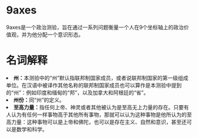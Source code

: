 # 9axes
9axes是一个政治测验，旨在通过一系列问题衡量一个人在9个坐标轴上的政治价值观，并为他分配一个意识形态。

# 名词解释
<li><b>州：</b>本测验中的“州”默认指联邦制国家成员，或者说联邦制国家的第一级组成单位。在汉语中被译作其他名称的联邦制国家成员也可以算作是本测验中提到的“州”：例如印度和缅甸的“邦”，以及加拿大和阿根廷的“省”。</li>
<li><b>州份：</b>同“州”的定义。</li>
<li><b>至高力量：</b>指任何上帝、神灵或者其他被认为是至高无上力量的存在。只要有人认为有任何一样事物高于其他所有事物，那就可以认为这种事物是他所认为的至高力量：这种事物可以是上帝和佛陀，也可以是存在主义、自然和意识，甚至还可以是数学和科学。</li>
